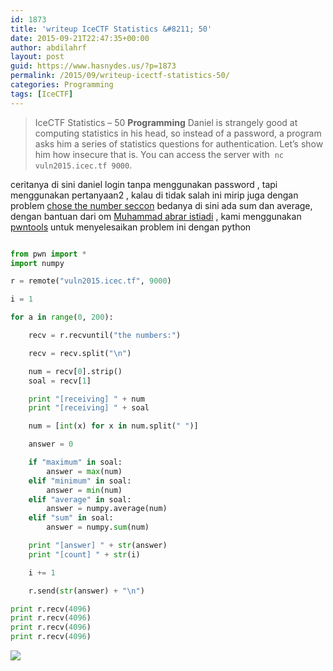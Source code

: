 ```yaml
---
id: 1873
title: 'writeup IceCTF Statistics &#8211; 50'
date: 2015-09-21T22:47:35+00:00
author: abdilahrf
layout: post
guid: https://www.hasnydes.us/?p=1873
permalink: /2015/09/writeup-icectf-statistics-50/
categories: Programming
tags: [IceCTF]
---
```


> IceCTF Statistics &#8211; 50
>   **Programming**
>   Daniel is strangely good at computing statistics in his head, so instead of a password, a program asks him a series of statistics questions for authentication. Let&#8217;s show him how insecure that is. You can access the server with  <code>nc vuln2015.icec.tf 9000</code>.

  ceritanya di sini daniel login tanpa menggunakan password , tapi menggunakan pertanyaan2 , kalau di tidak salah ini mirip juga dengan problem <a href="https://github.com/ctfs/write-ups-2014/tree/master/seccon-ctf-2014/choose-the-number">chose the number seccon</a> bedanya di sini ada sum dan average, dengan bantuan dari om <a href="https://www.facebook.com/muhammad.abrari?fref=ts">Muhammad abrar istiadi</a> , kami menggunakan <a href="https://github.com/Gallopsled/pwntools">pwntools</a> untuk menyelesaikan problem ini dengan python


    
```python 

from pwn import *
import numpy

r = remote("vuln2015.icec.tf", 9000)

i = 1

for a in range(0, 200):

    recv = r.recvuntil("the numbers:")

    recv = recv.split("\n")

    num = recv[0].strip()
    soal = recv[1]

    print "[receiving] " + num
    print "[receiving] " + soal

    num = [int(x) for x in num.split(" ")]

    answer = 0

    if "maximum" in soal:
        answer = max(num)
    elif "minimum" in soal:
        answer = min(num)
    elif "average" in soal:
        answer = numpy.average(num)
    elif "sum" in soal:
        answer = numpy.sum(num)

    print "[answer] " + str(answer)
    print "[count] " + str(i)

    i += 1

    r.send(str(answer) + "\n")

print r.recv(4096)
print r.recv(4096)
print r.recv(4096)
print r.recv(4096)

```
    
![](http://abdilahrf.github.io/images/2015/09/statistic.png)